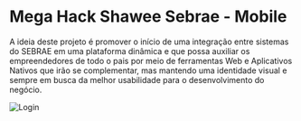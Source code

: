 # Mega Hack Shawee Sebrae - Mobile

A ideia deste projeto é promover o início de uma integração entre sistemas do SEBRAE em uma plataforma dinâmica e que possa auxiliar os empreendedores de todo o pais por meio de ferramentas Web e Aplicativos Nativos que irão se complementar, mas mantendo uma identidade visual e sempre em busca da melhor usabilidade para o desenvolvimento do negócio.

![Login](https://github.com/acaciomartins/mega_hack_shawee_sebrae_mobile/blob/master/Hackaton/videoUsoAplicativo.gif)
